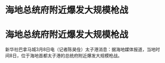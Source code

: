 # 海地总统府附近爆发大规模枪战

# 海地总统府附近爆发大规模枪战

新华社巴拿马城3月8日电（记者陈昊佺）太子港消息：据海地媒体报道，当地时间8日，位于海地首都太子港的总统府附近爆发大规模枪战。

